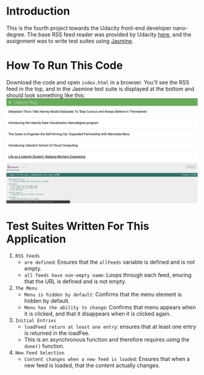 # Introduction
This is the fourth project towards the Udacity front-end developer nano-degree. The base RSS feed reader was provided by Udacity [here](https://github.com/udacity/frontend-nanodegree-feedreader), and the assignment was to write test suites using [Jasmine](http://jasmine.github.io/).

# How To Run This Code
Download the code and open `index.html` in a browser. You'll see the RSS feed in the top, and in the Jasmine test suite is displayed at the bottom and should look something like this:
![Example Of Jasmine Test Suite](https://raw.githubusercontent.com/czakon/udacity_fend/master/udacity_fend_4/Example_jasmine_test_suite.png) 

# Test Suites Written For This Application
1. `RSS Feeds`
   * `are defined`: Ensures that the `allFeeds` variable is defined and is not empty. 
   * `all feeds have non-empty name`: Loops through each feed, enuring that the URL is defined and is not empty. 
2. `The Menu`
   * `Menu is hidden by default`: Confirms that the menu element is hidden by default. 
   * `Menu has the ability to change`: Confirms that menu appears when it is clicked, and that it disappears when it is clicked again. 
3. `Initial Entries`
   * `loadFeed return at least one entry`: ensures that at least one entry is returned in the loadFee. 
   * This is an asynchronous function and therefore requires using the `done()` function. 
4. `New Feed Selection`
   * `Content changes when a new feed is loaded`: Ensures that when a new feed is loaded, that the content actually changes. 

